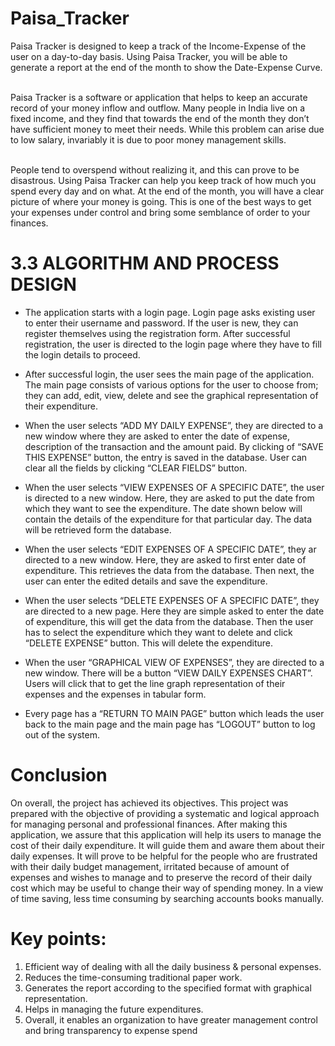 # Paisa_Tracker

Paisa Tracker is designed to keep a track of the Income-Expense of the user on a day-to-day basis. Using Paisa Tracker, you will be able to generate a report at the end of the month to show the Date-Expense Curve.<br>

<br>Paisa Tracker is a software or application that helps to keep an accurate record of your money inflow and outflow. Many people in India live on a fixed income, and they find that towards the end of the month they don’t have sufficient money to meet their needs. While this problem can arise due to low salary, invariably it is due to poor money management skills.<br>

<br>People tend to overspend without realizing it, and this can prove to be disastrous. Using Paisa Tracker can help you keep track of how much you spend every day and on what. At the end of the month, you will have a clear picture of where your money is going. This is one of the best ways to get your expenses under control and bring some semblance of order to your finances.<br>

# 3.3	ALGORITHM AND PROCESS DESIGN

- The application starts with a login page. Login page asks existing user to enter their username and password. If the user is new, they can register themselves using the registration form. After successful registration, the user is directed to the login page where they have to fill the login details to proceed.<br>

- After successful login, the user sees the main page of the application. The main page consists of various options for the user to choose from; they can add, edit, view, delete and see the graphical representation of their expenditure.<br>

- When the user selects “ADD MY DAILY EXPENSE”, they are directed to a new window where they are asked to enter the date of expense, description of the transaction and the amount paid. By clicking of “SAVE THIS EXPENSE” button, the entry is saved in the database. User can clear all the fields by clicking “CLEAR FIELDS” button.<br>


- When the user selects “VIEW EXPENSES OF A SPECIFIC DATE”, the user is directed to a new window. Here, they are asked to put the date from which they want to see the expenditure. The date shown below will contain the details of the expenditure for that particular day. The data will be retrieved form the database.<br>

- When the user selects “EDIT EXPENSES OF A SPECIFIC DATE”, they ar directed to a new window. Here, they are asked to first enter date of expenditure. This retrieves the data from the database. Then next, the user can enter the edited details and save the expenditure.<br>

- When the user selects “DELETE EXPENSES OF A SPECIFIC DATE”, they are directed to a new page. Here they are simple asked to enter the date of expenditure, this will get the data from the database. Then the user has to select the expenditure which they want to delete and click “DELETE EXPENSE” button. This will delete the expenditure.<br>

- When the user “GRAPHICAL VIEW OF EXPENSES”, they are directed to a new window. There will be a button “VIEW DAILY EXPENSES CHART”. Users will click that to get the line graph representation of their expenses and the expenses in tabular form.<br>

- Every page has a  “RETURN TO MAIN PAGE” button which leads the user back to the main page and the main page has “LOGOUT” button to log out of the system.<br>

# Conclusion

On overall, the project has achieved its objectives. This project was prepared with the objective of providing a systematic and logical approach for managing personal and professional finances. After making this application, we assure that this application will help its users to manage the cost of their daily expenditure. It will guide them and aware them about their daily expenses. It will prove to be helpful for the people who are frustrated with their daily budget management, irritated because of amount of expenses and wishes to manage and to preserve the record of their daily cost which may be useful to change their way of spending money. In a view of time saving, less time consuming by searching accounts books manually.

# Key points:

1) Efficient way of dealing with all the daily business & personal expenses.
2) Reduces the time-consuming traditional paper work.
3) Generates the report according to the specified format with graphical representation.
4) Helps in managing the future expenditures.
5) Overall, it enables an organization to have greater management control and bring transparency to expense spend

